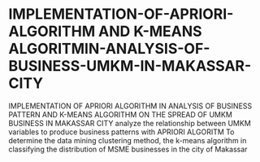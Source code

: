 # IMPLEMENTATION-OF-APRIORI-ALGORITHM AND K-MEANS ALGORITMIN-ANALYSIS-OF-BUSINESS-UMKM-IN-MAKASSAR-CITY
IMPLEMENTATION OF APRIORI ALGORITHM IN ANALYSIS OF BUSINESS PATTERN AND K-MEANS ALGORITHM ON THE SPREAD OF UMKM BUSINESS IN MAKASSAR CITY 
analyze the relationship between  UMKM variables to produce business patterns with APRIORI ALGORITM 
To determine the data mining clustering method, the k-means algorithm in classifying the distribution of MSME businesses in the city of Makassar
